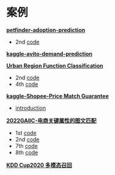 # 案例

**[petfinder-adoption-prediction](https://www.kaggle.com/c/petfinder-adoption-prediction)**
- 2nd [code](https://www.kaggle.com/wuyhbb/final-small)

**[kaggle-avito-demand-prediction](https://www.kaggle.com/c/avito-demand-prediction)**

**[Urban Region Function Classification](http://www.ikcest.org/bigdata2019/?lang=zh#ranking-list)**
- 2nd [code](https://github.com/zhuqunxi/Urban-Region-Function-Classification)
- 4th [code](https://github.com/destiny19960207/URFC-top4)

**[kaggle-Shopee-Price Match Guarantee](https://www.kaggle.com/c/shopee-product-matching)**
- [introduction](https://axk51013.medium.com/kaggle-2021-shopee%E5%95%86%E5%93%81%E5%88%86%E9%A1%9E%E7%AB%B6%E8%B3%BD%E7%B3%BB%E5%88%97%E6%95%B4%E7%90%86-148b08c8580)

**[2022GAIIC-电商关键属性的图文匹配](https://www.heywhale.com/home/competition/620b34c41f3cf500170bd6ca)**
- 1st [code](https://github.com/zlaom/2022_GAIIC_Task1_1st)
- 2nd [code](https://github.com/CarnoZhao/GAIIC-Track1)
- 7th [code](https://github.com/yinguoqing123/gaiic2022-1)
- 8th [code](https://github.com/ZhongYupei/GAIIC2022_track1_rank8)

**[KDD Cup2020 多模态召回](https://tianchi.aliyun.com/competition/entrance/231786/introduction)**
